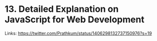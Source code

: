 # 13. Detailed Explanation on JavaScript for Web Development

Links: https://twitter.com/Prathkum/status/1406298132737150976?s=19